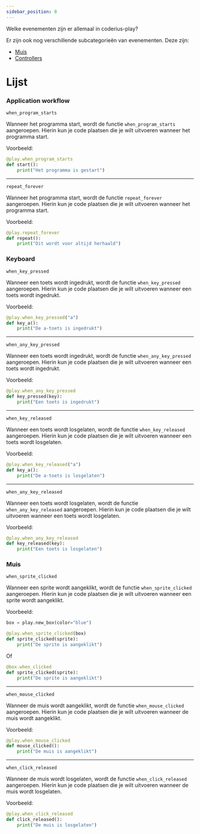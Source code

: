 ```yaml
---
sidebar_position: 0
---
```


Welke evenementen zijn er allemaal in coderius-play?

Er zijn ook nog verschillende subcategorieën van evenementen. Deze zijn:
* [Muis](./Muis.md)
* [Controllers](./Controllers.md)


# Lijst

### Application workflow

``when_program_starts``

Wanneer het programma start, wordt de functie ``when_program_starts`` aangeroepen. Hierin kun je code plaatsen die je wilt uitvoeren wanneer het programma start.

Voorbeeld:
```python
@play.when_program_starts
def start():
	print("Het programma is gestart")
```
---
``repeat_forever``

Wanneer het programma start, wordt de functie ``repeat_forever`` aangeroepen. Hierin kun je code plaatsen die je wilt uitvoeren wanneer het programma start.

Voorbeeld:
```python
@play.repeat_forever
def repeat():
	print("Dit wordt voor altijd herhaald")
```

### Keyboard

``when_key_pressed``

Wanneer een toets wordt ingedrukt, wordt de functie ``when_key_pressed`` aangeroepen. Hierin kun je code plaatsen die je wilt uitvoeren wanneer een toets wordt ingedrukt.

Voorbeeld:
```python
@play.when_key_pressed("a")
def key_a():
	print("De a-toets is ingedrukt")
```
---
``when_any_key_pressed``

Wanneer een toets wordt ingedrukt, wordt de functie ``when_any_key_pressed`` aangeroepen. Hierin kun je code plaatsen die je wilt uitvoeren wanneer een toets wordt ingedrukt.

Voorbeeld:
```python
@play.when_any_key_pressed
def key_pressed(key):
	print("Een toets is ingedrukt")
```
---
``when_key_released``

Wanneer een toets wordt losgelaten, wordt de functie ``when_key_released`` aangeroepen. Hierin kun je code plaatsen die je wilt uitvoeren wanneer een toets wordt losgelaten.

Voorbeeld:
```python
@play.when_key_released("a")
def key_a():
	print("De a-toets is losgelaten")
```
---
``when_any_key_released``

Wanneer een toets wordt losgelaten, wordt de functie ``when_any_key_released`` aangeroepen. Hierin kun je code plaatsen die je wilt uitvoeren wanneer een toets wordt losgelaten.

Voorbeeld:
```python
@play.when_any_key_released
def key_released(key):
	print("Een toets is losgelaten")
```

### Muis

``when_sprite_clicked``

Wanneer een sprite wordt aangeklikt, wordt de functie ``when_sprite_clicked`` aangeroepen. Hierin kun je code plaatsen die je wilt uitvoeren wanneer een sprite wordt aangeklikt.

Voorbeeld:
```python
box = play.new_box(color="blue")

@play.when_sprite_clicked(box)
def sprite_clicked(sprite):
	print("De sprite is aangeklikt")
```
Of
```python
@box.when_clicked
def sprite_clicked(sprite):
	print("De sprite is aangeklikt")
```
---
``when_mouse_clicked``

Wanneer de muis wordt aangeklikt, wordt de functie ``when_mouse_clicked`` aangeroepen. Hierin kun je code plaatsen die je wilt uitvoeren wanneer de muis wordt aangeklikt.

Voorbeeld:
```python
@play.when_mouse_clicked
def mouse_clicked():
	print("De muis is aangeklikt")
```
---
``when_click_released``

Wanneer de muis wordt losgelaten, wordt de functie ``when_click_released`` aangeroepen. Hierin kun je code plaatsen die je wilt uitvoeren wanneer de muis wordt losgelaten.

Voorbeeld:
```python
@play.when_click_released
def click_released():
	print("De muis is losgelaten")
```


